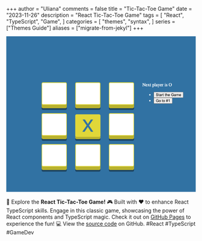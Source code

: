 +++
author = "Uliana"
comments = false 
title = "Tic-Tac-Toe Game"
date = "2023-11-26"
description = "React Tic-Tac-Toe Game"
tags = [
    "React",
    "TypeScript",
    "Game",
]
categories = [
    "themes",
    "syntax",
]
series = ["Themes Guide"]
aliases = ["migrate-from-jekyl"]
+++

![React Tic-Tac-Toe Game!](https://github.com/uliananeu/react-tic-tac-toe/blob/main/images/react-tic-tac-toe.png?raw=true)

🚀 Explore the **React Tic-Tac-Toe Game!** 🎮 Built with ❤️ to enhance React TypeScript skills. Engage in this classic game, showcasing the power of React components and TypeScript magic. Check it out on [GitHub Pages](https://uliananeu.github.io/react-tic-tac-toe/) to experience the fun! 💻 View the [source code](https://github.com/uliananeu/react-tic-tac-toe) on GitHub. #React #TypeScript #GameDev
